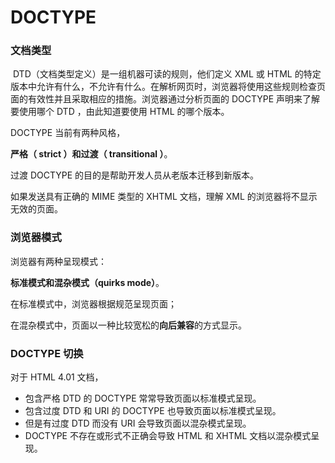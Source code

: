 # DOCTYPE

### 文档类型

​	DTD（文档类型定义）是一组机器可读的规则，他们定义 XML 或 HTML 的特定版本中允许有什么，不允许有什么。在解析网页时，浏览器将使用这些规则检查页面的有效性并且采取相应的措施。浏览器通过分析页面的 DOCTYPE 声明来了解要使用哪个 DTD ，由此知道要使用 HTML 的哪个版本。

 DOCTYPE 当前有两种风格，

**严格（ strict ）和过渡（ transitional ）**。

过渡 DOCTYPE 的目的是帮助开发人员从老版本迁移到新版本。

如果发送具有正确的 MIME 类型的 XHTML 文档，理解 XML 的浏览器将不显示无效的页面。

### 浏览器模式

浏览器有两种呈现模式：

**标准模式和混杂模式（quirks mode）**。

在标准模式中，浏览器根据规范呈现页面；

在混杂模式中，页面以一种比较宽松的**向后兼容**的方式显示。

### DOCTYPE 切换

对于 HTML 4.01 文档，

- 包含严格 DTD 的 DOCTYPE 常常导致页面以标准模式呈现。
- 包含过度 DTD 和 URI 的 DOCTYPE 也导致页面以标准模式呈现。
- 但是有过度 DTD 而没有 URI 会导致页面以混杂模式呈现。
- DOCTYPE 不存在或形式不正确会导致 HTML 和 XHTML 文档以混杂模式呈现。

